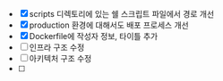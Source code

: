 - [x] scripts 디렉토리에 있는 쉘 스크립트 파일에서 경로 개선
- [x] production 환경에 대해서도 배포 프로세스 개선
- [x] Dockerfile에 작성자 정보, 타이틀 추가
- [ ] 인프라 구조 수정
- [ ] 아키텍처 구조 수정
- [ ] 


